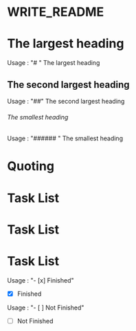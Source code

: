 # WRITE_README


# The largest heading
Usage :  "# " The largest heading



## The second largest heading
Usage :  "##" The second largest heading




###### The smallest heading
Usage : "###### " The smallest heading



# Quoting


# Task List 


# Task List 


# Task List 
Usage : "- [x] Finished"
- [x] Finished 

Usage : "- [ ] Not  Finished"
- [ ] Not  Finished 

